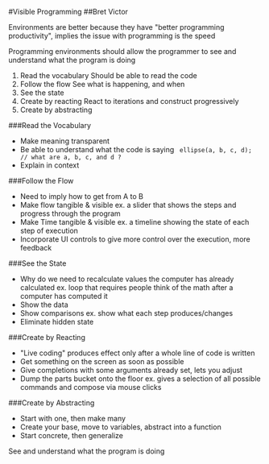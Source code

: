 #Visible Programming
##Bret Victor

Environments are better because they have "better programming productivity", implies
the issue with programming is the speed

Programming environments should allow the programmer to see and understand what the
program is doing

1. Read the vocabulary
    Should be able to read the code
1. Follow the flow
    See what is happening, and when
1. See the state
1. Create by reacting
    React to iterations and construct progressively
1. Create by abstracting

###Read the Vocabulary
* Make meaning transparent
* Be able to understand what the code is saying
    ` ellipse(a, b, c, d); // what are a, b, c, and d ?`
* Explain in context

###Follow the Flow
* Need to imply how to get from A to B
* Make flow tangible & visible
    ex. a slider that shows the steps and progress through the program
* Make Time tangible & visible
    ex. a timeline showing the state of each step of execution
* Incorporate UI controls to give more control over the execution, more feedback

###See the State
* Why do we need to recalculate values the computer has already calculated
    ex. loop that requires people think of the math after a computer has computed it
* Show the data
* Show comparisons
    ex. show what each step produces/changes
* Eliminate hidden state

###Create by Reacting
* "Live coding" produces effect only after a whole line of code is written
* Get something on the screen as soon as possible
* Give completions with some arguments already set, lets you adjust
* Dump the parts bucket onto the floor
    ex. gives a selection of all possible commands and compose via mouse clicks

###Create by Abstracting
* Start with one, then make many
* Create your base, move to variables, abstract into a function
* Start concrete, then generalize

See and understand what the program is doing
